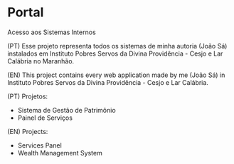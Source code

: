 # Portal
Acesso aos Sistemas Internos


(PT) Esse projeto representa todos os sistemas de minha autoria (João Sá) instalados em Instituto Pobres Servos da Divina Providência - Cesjo e Lar Calábria no Maranhão. 

(EN) This project contains every web application made by me (João Sá) in Instituto Pobres Servos da Divina Providência - Cesjo e Lar Calábria.

(PT) Projetos: 
  - Sistema de Gestão de Patrimônio
  - Painel de Serviços

(EN) Projects:
  - Services Panel
  - Wealth Management System

